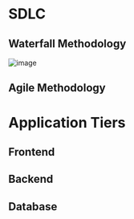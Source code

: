 # SDLC
## Waterfall Methodology
![image](https://startinfinity.s3.us-east-2.amazonaws.com/t/zqeUd4rpCH4mtqsKCDdu5BCanjP9GecjRMYW7Agi.png)
## Agile Methodology

# Application Tiers
## Frontend
## Backend
## Database
